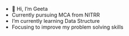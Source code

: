 - 👋 Hi, I’m Geeta
- Currently pursuing MCA from NITRR
- I’m currently learning Data Structure
- Focusing to improve my problem solving skills


<!---
Geeta259/Geeta259 is a ✨ special ✨ repository because its `README.md` (this file) appears on your GitHub profile.
You can click the Preview link to take a look at your changes.
--->
